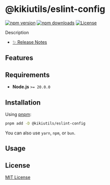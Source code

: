 # @kikiutils/eslint-config

[![npm version][npm-version-src]][npm-version-href]
[![npm downloads][npm-downloads-src]][npm-downloads-href]
[![License][license-src]][license-href]

Description

- [✨ Release Notes](./CHANGELOG.md)

## Features

## Requirements

- **Node.js** `>= 20.0.0`

## Installation

Using [pnpm](https://pnpm.io):

```bash
pnpm add -D @kikiutils/eslint-config
```

You can also use `yarn`, `npm`, or `bun`.

## Usage

## License

[MIT License](./LICENSE)

<!-- Badges -->
[npm-version-href]: https://npmjs.com/package/@kikiutils/eslint-config
[npm-version-src]: https://img.shields.io/npm/v/@kikiutils/eslint-config/latest.svg?colorA=18181b&colorB=28cf8d&style=flat

[npm-downloads-href]: https://npmjs.com/package/@kikiutils/eslint-config
[npm-downloads-src]: https://img.shields.io/npm/dm/@kikiutils/eslint-config.svg?colorA=18181b&colorB=28cf8d&style=flat

[license-href]: https://github.com/kikiutils/eslint-config/blob/main/LICENSE
[license-src]: https://img.shields.io/github/license/kikiutils/eslint-config?colorA=18181b&colorB=28cf8d&style=flat
